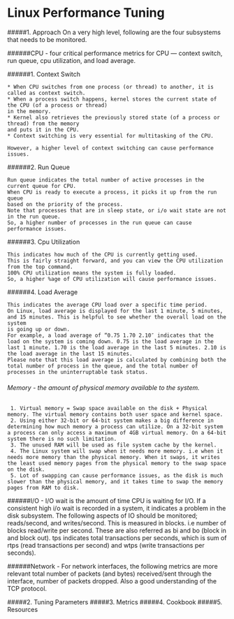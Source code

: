 Linux Performance Tuning
=========================

#####1. Approach
On a very high level, following are the four subsystems that needs to be monitored.

######CPU - four critical performance metrics for CPU — context switch, run queue, cpu utilization, and load average.
 
######1. Context Switch

    * When CPU switches from one process (or thread) to another, it is called as context switch.
    * When a process switch happens, kernel stores the current state of the CPU (of a process or thread)
    in the memory.
    * Kernel also retrieves the previously stored state (of a process or thread) from the memory
    and puts it in the CPU.
    * Context switching is very essential for multitasking of the CPU.
    
    However, a higher level of context switching can cause performance issues.

######2. Run Queue

    Run queue indicates the total number of active processes in the current queue for CPU.
    When CPU is ready to execute a process, it picks it up from the run queue
    based on the priority of the process.
    Note that processes that are in sleep state, or i/o wait state are not in the run queue.
    So, a higher number of processes in the run queue can cause performance issues.

######3. Cpu Utilization

    This indicates how much of the CPU is currently getting used.
    This is fairly straight forward, and you can view the CPU utilization from the top command.
    100% CPU utilization means the system is fully loaded.
    So, a higher %age of CPU utilization will cause performance issues.

######4. Load Average

    This indicates the average CPU load over a specific time period.
    On Linux, load average is displayed for the last 1 minute, 5 minutes, 
    and 15 minutes. This is helpful to see whether the overall load on the system
    is going up or down.
    For example, a load average of “0.75 1.70 2.10″ indicates that the load on the system is coming down. 0.75 is the load average in the last 1 minute. 1.70 is the load average in the last 5 minutes. 2.10 is the load average in the last 15 minutes.
    Please note that this load average is calculated by combining both the total number of process in the queue, and the total number of processes in the uninterruptable task status.

###### Memory - the amount of physical memory available to the system.
     1. Virtual memory = Swap space available on the disk + Physical memory. The virtual memory contains both user space and kernel space.
     2. Using either 32-bit or 64-bit system makes a big difference in determining how much memory a process can utilize. On a 32-bit system a process can only access a maximum of 4GB virtual memory. On a 64-bit system there is no such limitation.
     3. The unused RAM will be used as file system cache by the kernel.
     4. The Linux system will swap when it needs more memory. i.e when it needs more memory than the physical memory. When it swaps, it writes the least used memory pages from the physical memory to the swap space on the disk.
     5. Lot of swapping can cause performance issues, as the disk is much slower than the physical memory, and it takes time to swap the memory pages from RAM to disk.

######I/O - I/O wait is the amount of time CPU is waiting for I/O. 
    If a consistent high i/o wait is recorded in a system, it indicates a problem in the disk subsystem. The following aspects of IO should be monitored; reads/second, and writes/second. This is measured in blocks. i.e number of blocks read/write per second. These are also referred as bi and bo (block in and block out). tps indicates total transactions per seconds, which is sum of rtps (read transactions per second) and wtps (write transactions per seconds).

######Network - For network interfaces, the following metrics are more relevant 
    total number of packets (and bytes) received/sent through the interface, number of packets dropped. Also a good understanding of the TCP protocol.
  

#####2. Tuning Parameters
#####3. Metrics
#####4. Cookbook
#####5. Resources

